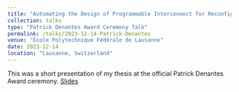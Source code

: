 ```yaml
---
title: "Automating the Design of Programmable Interconnect for Reconfigurable Architectures"
collection: talks
type: "Patrick Denantes Award Ceremony Talk"
permalink: /talks/2023-12-14-Patrick-Denantes
venue: "École Polytechnique Fédérale de Lausanne"
date: 2023-12-14
location: "Lausanne, Switzerland"
---
```


This was a short presentation of my thesis at the official Patrick Denantes Award ceremony.
[Slides](http://stefannikolicns.github.io/files/patrick_denantes_slides.pdf)
